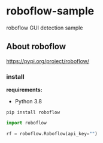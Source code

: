 # roboflow-sample
roboflow GUI detection sample




## About roboflow

https://pypi.org/project/roboflow/


### install

**requirements:**

- Python 3.8



```
pip install roboflow
```


```python
import roboflow

rf = roboflow.Roboflow(api_key="")
```





